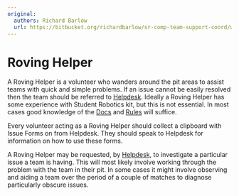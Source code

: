 ```yaml
---
original:
  authors: Richard Barlow
  url: https://bitbucket.org/richardbarlow/sr-comp-team-support-coord/wiki/Roving_Helper
---
```

# Roving Helper

A Roving Helper is a volunteer who wanders around the pit areas to assist teams with quick and simple problems. If an issue cannot be easily resolved then the team should be referred to [Helpdesk](/competition/team-support/helpdesk). Ideally a Roving Helper has some experience with Student Robotics kit, but this is not essential. In most cases good knowledge of the [Docs](https://www.studentrobotics.org/docs) and [Rules](https://www.studentrobotics.org/rules) will suffice.

Every volunteer acting as a Roving Helper should collect a clipboard with Issue Forms on from Helpdesk. They should speak to Helpdesk for information on how to use these forms.

A Roving Helper may be requested, by [Helpdesk](/competition/team-support/helpdesk), to investigate a particular issue a team is having. This will most likely involve working through the problem with the team in their pit. In some cases it might involve observing and aiding a team over the period of a couple of matches to diagnose particularly obscure issues.
